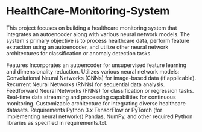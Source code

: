 # HealthCare-Monitoring-System
This project focuses on building a healthcare monitoring system that integrates an autoencoder along with various neural network models. The system's primary objective is to process healthcare data, perform feature extraction using an autoencoder, and utilize other neural network architectures for classification or anomaly detection tasks.

Features
Incorporates an autoencoder for unsupervised feature learning and dimensionality reduction.
Utilizes various neural network models:
Convolutional Neural Networks (CNNs) for image-based data (if applicable).
Recurrent Neural Networks (RNNs) for sequential data analysis.
Feedforward Neural Networks (FNNs) for classification or regression tasks.
Real-time data streaming and processing capabilities for continuous monitoring.
Customizable architecture for integrating diverse healthcare datasets.
Requirements
Python 3.x
TensorFlow or PyTorch (for implementing neural networks)
Pandas, NumPy, and other required Python libraries as specified in requirements.txt.
